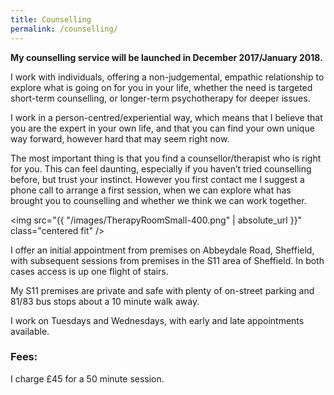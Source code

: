 ```yaml
---
title: Counselling
permalink: /counselling/
---
```

**My counselling service will be launched in December 2017/January 2018.**

I work with individuals, offering a non-judgemental, empathic relationship to explore what is going on for you in your life, whether the need is targeted short-term counselling, or longer-term psychotherapy for deeper issues. 

I work in a person-centred/experiential way, which means that I believe that you are the expert in your own life, and that you can find your own unique way forward, however hard that may seem right now. 

The most important thing is that you find a counsellor/therapist who is right for you. This can feel daunting, especially if you haven’t tried counselling before, but trust your instinct. However you first contact me I suggest a phone call to arrange a first session, when we can explore what has brought you to counselling and whether we think we can work together.

<img src="{{ "/images/TherapyRoomSmall-400.png" | absolute_url }}" class="centered fit" />

I offer an initial appointment from premises on Abbeydale Road, Sheffield, with subsequent sessions from premises in the S11 area of Sheffield. In both cases access is up one flight of stairs.

My S11 premises are private and safe with plenty of on-street parking and 81/83 bus stops about a 10 minute walk away. 

I work on Tuesdays and Wednesdays, with early and late appointments available. 
 
### Fees:

I charge £45 for a 50 minute session.
